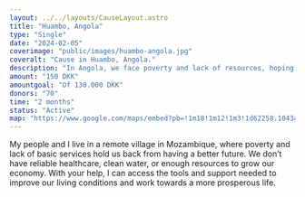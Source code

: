 ```yaml
---
layout: ../../layouts/CauseLayout.astro
title: "Huambo, Angola"
type: "Single"
date: "2024-02-05"
coverimage: "public/images/huambo-angola.jpg"
coveralt: "Cause in Huambo, Angola."
description: "In Angola, we face poverty and lack of resources, hoping for a better future."
amount: "150 DKK"
amountgoal: "Of 130.000 DKK"
donors: "70"
time: "2 months"
status: "Active"
map: "https://www.google.com/maps/embed?pb=!1m18!1m12!1m3!1d62258.10434504822!2d15.700204511210833!3d-12.769969656809213!2m3!1f0!2f0!3f0!3m2!1i1024!2i768!4f13.1!3m3!1m2!1s0x1bb775b4dbf6dfdb%3A0x43a78822d1399cdb!2sHuambo%2C%20Angola!5e0!3m2!1sda!2sdk!4v1734100127843!5m2!1sda!2sdk"
---
```


My people and I live in a remote village in Mozambique, where poverty and lack of basic services hold us back from having a better future. We don’t have reliable healthcare, clean water, or enough resources to grow our economy. With your help, I can access the tools and support needed to improve our living conditions and work towards a more prosperous life.